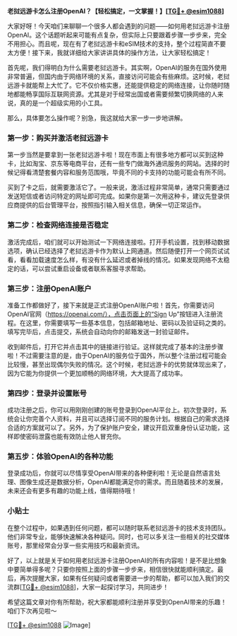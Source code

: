 **老挝远游卡怎么注册OpenAI？【轻松搞定，一文掌握！】[[TG💪+ @esim1088](https://t.me/s/esim1088)]**

大家好呀！今天咱们来聊聊一个很多人都会遇到的问题——如何用老挝远游卡注册OpenAI。这个话题听起来可能有点复杂，但实际上只要跟着步骤一步步来，完全不用担心。而且呢，现在有了老挝远游卡和eSIM技术的支持，整个过程简直不要太方便！接下来，我就详细给大家讲讲具体的操作方法，让大家轻松搞定！

首先呢，我们得明白为什么需要老挝远游卡。其实啊，OpenAI的服务在国外使用非常普遍，但国内由于网络环境的关系，直接访问可能会有些麻烦。这时候，老挝远游卡就能帮上大忙了。它不仅价格实惠，还能提供稳定的网络连接，让你随时随地都能畅享国际互联网资源。尤其是对于经常出国或者需要频繁切换网络的人来说，真的是一个超级实用的小工具。

那么，具体要怎么操作呢？别急，我这就给大家一步一步地讲解。

### 第一步：购买并激活老挝远游卡

第一步当然是要拿到一张老挝远游卡啦！现在市面上有很多地方都可以买到这种卡，比如淘宝、京东等电商平台，还有一些专门做海外通讯服务的网站。选择的时候记得看清楚套餐内容和服务范围哦，毕竟不同的卡支持的功能可能会有所不同。

买到了卡之后，就需要激活它了。一般来说，激活过程非常简单，通常只需要通过发送短信或者访问特定的网址即可完成。如果你是第一次用这种卡，建议先登录供应商提供的后台管理平台，按照指引输入相关信息，确保一切正常运作。

### 第二步：检查网络连接是否稳定

激活完成后，咱们就可以开始测试一下网络连接啦。打开手机设置，找到移动数据选项，确认已经选择了老挝远游卡作为默认上网通道。然后随便打开一个网页试试看，看看加载速度怎么样，有没有什么延迟或者掉线的情况。如果发现网络不太稳定的话，可以尝试重启设备或者联系客服寻求帮助。

### 第三步：注册OpenAI账户

准备工作都做好了，接下来就是正式注册OpenAI账户啦！首先，你需要访问OpenAI官网（https://openai.com/），点击页面上的“Sign Up”按钮进入注册流程。在这里，你需要填写一些基本信息，包括邮箱地址、密码以及验证码之类的。填写完毕后，点击提交，系统会自动向你的邮箱发送一封验证邮件。

收到邮件后，打开它并点击其中的链接进行验证。这样就完成了基本的注册步骤啦！不过需要注意的是，由于OpenAI的服务位于国外，所以整个注册过程可能会比较慢，甚至出现偶尔失败的情况。这个时候，老挝远游卡的优势就体现出来了，因为它能为你提供一个更加顺畅的网络环境，大大提高了成功率。

### 第四步：登录并设置账号

成功注册之后，你可以用刚刚创建的账号登录到OpenAI平台上。初次登录时，系统会让你完善个人资料，并且可以选择订阅不同的服务计划。根据自己的需求选择合适的方案就可以了。另外，为了保护账户安全，建议开启双重身份认证功能，这样即使密码泄露也能有效防止他人冒充你。

### 第五步：体验OpenAI的各种功能

登录成功后，你就可以尽情享受OpenAI带来的各种便利啦！无论是自然语言处理、图像生成还是数据分析，OpenAI都能满足你的需求。而且随着技术的发展，未来还会有更多有趣的功能上线，值得期待哦！

### 小贴士

在整个过程中，如果遇到任何问题，都可以随时联系老挝远游卡的技术支持团队。他们非常专业，能够快速解决各种疑问。同时，也可以多关注一些相关的社交媒体账号，那里经常会分享一些实用技巧和最新资讯。

好了，以上就是关于如何用老挝远游卡注册OpenAI的所有内容啦！是不是比想象中要简单得多呢？只要你按照上面的步骤一步步来，相信很快就能顺利搞定。最后，再次提醒大家，如果有任何疑问或者需要进一步的帮助，都可以加入我们的交流群[[TG💪+ @esim1088](https://t.me/s/esim1088)]，大家一起探讨学习，共同进步！

希望这篇文章对你有所帮助，祝大家都能顺利注册并享受到OpenAI带来的乐趣！咱们下次再见啦～

[[TG💪+ @esim1088](https://t.me/s/esim1088) ![Image](https://i.postimg.cc/4NQfJmqS/Snipaste-2025-05-13-00-14-12.png)]